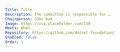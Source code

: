 ```yaml
---
Title: Title
Description: The committee is responsible for ….
Chairperson: John Doe
Image: https://via.placeholder.com/150
Meets: When..
Repository: https://github.com/dotnet-foundation/
Enabled: false
Order: 1
---
```

